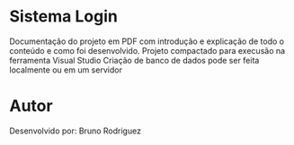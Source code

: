 #  Sistema Login
Documentação do projeto em PDF com introdução e explicação de todo o conteúdo e como foi desenvolvido.
Projeto compactado para execusão na ferramenta Visual Studio
Criação de banco de dados pode ser feita localmente ou em um servidor
# Autor
Desenvolvido por: Bruno Rodriguez
